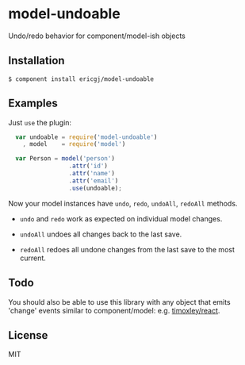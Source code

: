 
# model-undoable

  Undo/redo behavior for component/model-ish objects

## Installation

    $ component install ericgj/model-undoable

## Examples

Just `use` the plugin:

```javascript
  var undoable = require('model-undoable')
    , model    = require('model')

  var Person = model('person')
                 .attr('id')
                 .attr('name')
                 .attr('email')
                 .use(undoable);
```

Now your model instances have `undo`, `redo`, `undoAll`, `redoAll` methods.

  - `undo` and `redo` work as expected on individual model changes.

  - `undoAll` undoes all changes back to the last save. 

  - `redoAll` redoes all undone changes from the last save to the most current.


## Todo

You should also be able to use this library with any object that emits 
'change' events similar to component/model: e.g. [timoxley/react][react].


## License

  MIT


[react]: https://github.com/timoxley/react

